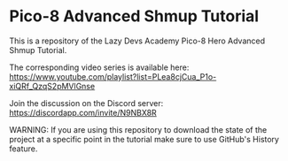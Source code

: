# Pico-8 Advanced Shmup Tutorial

This is a repository of the Lazy Devs Academy Pico-8 Hero Advanced Shmup Tutorial. 

The corresponding video series is available here:
https://www.youtube.com/playlist?list=PLea8cjCua_P1o-xiQRf_QzqS2pMVlGnse

Join the discussion on the Discord server: 
https://discordapp.com/invite/N9NBX8R

WARNING: If you are using this repository to download the state of the project at a specific point in the tutorial make sure to use GitHub's History feature.
